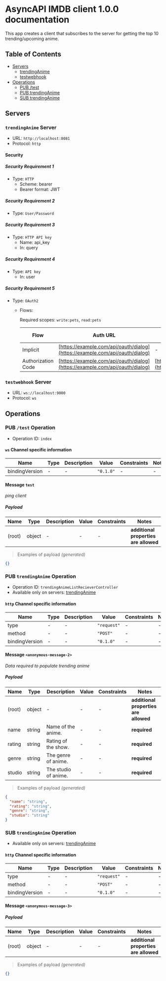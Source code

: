 # AsyncAPI IMDB client 1.0.0 documentation

This app creates a client that subscribes to the server for getting the top 10 trending/upcoming anime.

## Table of Contents

* [Servers](#servers)
  * [trendingAnime](#trendinganime-server)
  * [testwebhook](#testwebhook-server)
* [Operations](#operations)
  * [PUB /test](#pub-test-operation)
  * [PUB trendingAnime](#pub-trendinganime-operation)
  * [SUB trendingAnime](#sub-trendinganime-operation)

## Servers

### `trendingAnime` Server

* URL: `http://localhost:8081`
* Protocol: `http`


#### Security

##### Security Requirement 1

* Type: `HTTP`
  * Scheme: bearer
  * Bearer format: JWT




##### Security Requirement 2

* Type: `User/Password`



##### Security Requirement 3

* Type: `HTTP API key`
  * Name: api_key
  * In: query




##### Security Requirement 4

* Type: `API key`
  * In: user




##### Security Requirement 5

* Type: `OAuth2`
  * Flows:

    Required scopes: `write:pets`, `read:pets`

    | Flow | Auth URL | Token URL | Refresh URL | Scopes |
    |---|---|---|---|---|
    | Implicit | [https://example.com/api/oauth/dialog](https://example.com/api/oauth/dialog) | - | - | `write:pets`, `read:pets` |
    | Authorization Code | [https://example.com/api/oauth/dialog](https://example.com/api/oauth/dialog) | [https://example.com/api/oauth/dialog](https://example.com/api/oauth/dialog) | - | `delete:pets`, `update:pets` |









### `testwebhook` Server

* URL: `ws://localhost:9000`
* Protocol: `ws`



## Operations

### PUB `/test` Operation

* Operation ID: `index`

#### `ws` Channel specific information

| Name | Type | Description | Value | Constraints | Notes |
|---|---|---|---|---|---|
| bindingVersion | - | - | `"0.1.0"` | - | - |

#### Message `test`

*ping client*

##### Payload

| Name | Type | Description | Value | Constraints | Notes |
|---|---|---|---|---|---|
| (root) | object | - | - | - | **additional properties are allowed** |

> Examples of payload _(generated)_

```json
{}
```



### PUB `trendingAnime` Operation

* Operation ID: `trendingAnimeListRecieverController`
* Available only on servers: [trendingAnime](#trendinganime-server)

#### `http` Channel specific information

| Name | Type | Description | Value | Constraints | Notes |
|---|---|---|---|---|---|
| type | - | - | `"request"` | - | - |
| method | - | - | `"POST"` | - | - |
| bindingVersion | - | - | `"0.1.0"` | - | - |

#### Message `<anonymous-message-2>`

*Data required to populate trending anime*

##### Payload

| Name | Type | Description | Value | Constraints | Notes |
|---|---|---|---|---|---|
| (root) | object | - | - | - | **additional properties are allowed** |
| name | string | Name of the anime. | - | - | **required** |
| rating | string | Rating of the show. | - | - | **required** |
| genre | string | The genre of anime. | - | - | **required** |
| studio | string | The studio of anime. | - | - | **required** |

> Examples of payload _(generated)_

```json
{
  "name": "string",
  "rating": "string",
  "genre": "string",
  "studio": "string"
}
```



### SUB `trendingAnime` Operation

* Available only on servers: [trendingAnime](#trendinganime-server)

#### `http` Channel specific information

| Name | Type | Description | Value | Constraints | Notes |
|---|---|---|---|---|---|
| type | - | - | `"request"` | - | - |
| method | - | - | `"POST"` | - | - |
| bindingVersion | - | - | `"0.1.0"` | - | - |

#### Message `<anonymous-message-3>`

##### Payload

| Name | Type | Description | Value | Constraints | Notes |
|---|---|---|---|---|---|
| (root) | object | - | - | - | **additional properties are allowed** |

> Examples of payload _(generated)_

```json
{}
```



